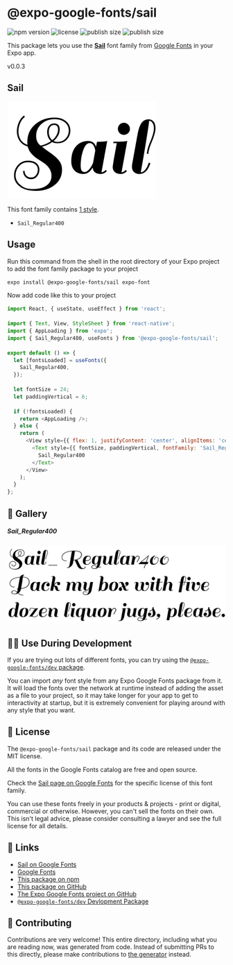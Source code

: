 # @expo-google-fonts/sail

![npm version](https://flat.badgen.net/npm/v/@expo-google-fonts/sail)
![license](https://flat.badgen.net/github/license/expo/google-fonts)
![publish size](https://flat.badgen.net/packagephobia/install/@expo-google-fonts/sail)
![publish size](https://flat.badgen.net/packagephobia/publish/@expo-google-fonts/sail)

This package lets you use the [**Sail**](https://fonts.google.com/specimen/Sail) font family from [Google Fonts](https://fonts.google.com/) in your Expo app.

v0.0.3

## Sail

![Sail](./font-family.png)

This font family contains [1 style](#-gallery).

- `Sail_Regular400`

## Usage

Run this command from the shell in the root directory of your Expo project to add the font family package to your project
```sh
expo install @expo-google-fonts/sail expo-font
```

Now add code like this to your project
```js
import React, { useState, useEffect } from 'react';

import { Text, View, StyleSheet } from 'react-native';
import { AppLoading } from 'expo';
import { Sail_Regular400, useFonts } from '@expo-google-fonts/sail';

export default () => {
  let [fontsLoaded] = useFonts({
    Sail_Regular400,
  });

  let fontSize = 24;
  let paddingVertical = 6;

  if (!fontsLoaded) {
    return <AppLoading />;
  } else {
    return (
      <View style={{ flex: 1, justifyContent: 'center', alignItems: 'center' }}>
        <Text style={{ fontSize, paddingVertical, fontFamily: 'Sail_Regular400' }}>
          Sail_Regular400
        </Text>
      </View>
    );
  }
};

```

## 🔡 Gallery

##### Sail_Regular400
![Sail_Regular400](./448cb365963b156da5ce3bb2b69bd8c6837dfd0a2beb5f00d831143b1910ec6e.ttf.png)


## 👩‍💻 Use During Development

If you are trying out lots of different fonts, you can try using the [`@expo-google-fonts/dev` package](https://github.com/expo/google-fonts/tree/master/font-packages/dev#readme).

You can import *any* font style from any Expo Google Fonts package from it. It will load the fonts
over the network at runtime instead of adding the asset as a file to your project, so it may take longer
for your app to get to interactivity at startup, but it is extremely convenient
for playing around with any style that you want.

## 📖 License

The `@expo-google-fonts/sail` package and its code are released under the MIT license.

All the fonts in the Google Fonts catalog are free and open source.

Check the [Sail page on Google Fonts](https://fonts.google.com/specimen/Sail) for the specific license of this font family.

You can use these fonts freely in your products & projects - print or digital, commercial or otherwise. However, you can't sell the fonts on their own. This isn't legal advice, please consider consulting a lawyer and see the full license for all details.

## 🔗 Links

- [Sail on Google Fonts](https://fonts.google.com/specimen/Sail)
- [Google Fonts](https://fonts.google.com/)
- [This package on npm](https://www.npmjs.com/package/@expo-google-fonts/sail)
- [This package on GitHub](https://github.com/expo/google-fonts/tree/master/font-packages/sail)
- [The Expo Google Fonts project on GitHub](https://github.com/expo/google-fonts)
- [`@expo-google-fonts/dev` Devlopment Package](https://github.com/expo/google-fonts/tree/master/font-packages/dev)


## 🤝 Contributing

Contributions are very welcome! This entire directory, including what you are reading now, was generated from code. Instead of submitting PRs to this directly, please make contributions to [the generator](https://github.com/expo/google-fonts/tree/master/packages/generator) instead.
